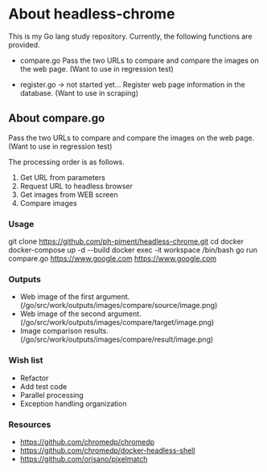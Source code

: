 # About headless-chrome

This is my Go lang study repository.
Currently, the following functions are provided.

* compare.go
Pass the two URLs to compare and compare the images on the web page.
(Want to use in regression test)

* register.go -> not started yet...
Register web page information in the database.
(Want to use in scraping)

## About compare.go
Pass the two URLs to compare and compare the images on the web page.
(Want to use in regression test)

The processing order is as follows.
1. Get URL from parameters
1. Request URL to headless browser
1. Get images from WEB screen
1. Compare images

### Usage
git clone https://github.com/ph-piment/headless-chrome.git
cd docker
docker-compose up -d --build
docker exec -it workspace /bin/bash
go run compare.go https://www.google.com https://www.google.com

### Outputs
* Web image of the first argument.(/go/src/work/outputs/images/compare/source/image.png)
* Web image of the second argument.(/go/src/work/outputs/images/compare/target/image.png)
* Image comparison results.(/go/src/work/outputs/images/compare/result/image.png)

### Wish list
* Refactor
* Add test code
* Parallel processing
* Exception handling organization

### Resources
* https://github.com/chromedp/chromedp
* https://github.com/chromedp/docker-headless-shell
* https://github.com/orisano/pixelmatch
